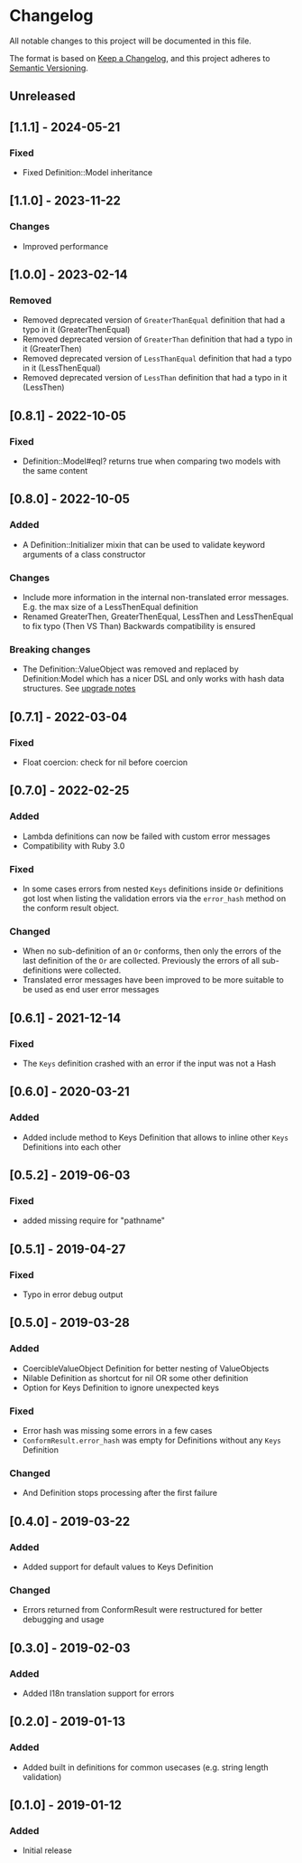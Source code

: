 # Changelog
All notable changes to this project will be documented in this file.

The format is based on [Keep a Changelog](https://keepachangelog.com/en/1.0.0/),
and this project adheres to [Semantic Versioning](https://semver.org/spec/v2.0.0.html).

## Unreleased

## [1.1.1] - 2024-05-21
### Fixed
- Fixed Definition::Model inheritance

## [1.1.0] - 2023-11-22
### Changes
- Improved performance

## [1.0.0] - 2023-02-14
### Removed
- Removed deprecated version of `GreaterThanEqual` definition that had a typo in it (GreaterThenEqual)
- Removed deprecated version of `GreaterThan` definition that had a typo in it (GreaterThen)
- Removed deprecated version of `LessThanEqual` definition that had a typo in it (LessThenEqual)
- Removed deprecated version of `LessThan` definition that had a typo in it (LessThen)

## [0.8.1] - 2022-10-05
### Fixed
- Definition::Model#eql? returns true when comparing two models with the same content

## [0.8.0] - 2022-10-05
### Added
- A Definition::Initializer mixin that can be used to validate keyword arguments of a class constructor

### Changes
- Include more information in the internal non-translated error messages. E.g. the max size of a LessThenEqual definition
- Renamed GreaterThen, GreaterThenEqual, LessThen and LessThenEqual to fix typo (Then VS Than) Backwards compatibility is ensured

### Breaking changes
- The Definition::ValueObject was removed and replaced by Definition:Model which has a nicer DSL and only works with hash data structures. See [upgrade notes](./UpgradeNotes.md)

## [0.7.1] - 2022-03-04
### Fixed
- Float coercion: check for nil before coercion

## [0.7.0] - 2022-02-25
### Added
- Lambda definitions can now be failed with custom error messages
- Compatibility with Ruby 3.0
### Fixed
- In some cases errors from nested `Keys` definitions inside `Or` definitions got lost when listing the validation errors via the `error_hash` method on the conform result object.
### Changed
- When no sub-definition of an `Or` conforms, then only the errors of the last definition of the `Or` are collected. Previously the errors of all sub-definitions were collected.
- Translated error messages have been improved to be more suitable to be used as end user error messages

## [0.6.1] - 2021-12-14
### Fixed
- The `Keys` definition crashed with an error if the input was not a Hash

## [0.6.0] - 2020-03-21
### Added
- Added include method to Keys Definition that allows to inline other `Keys` Definitions into each other

## [0.5.2] - 2019-06-03
### Fixed
- added missing require for "pathname"

## [0.5.1] - 2019-04-27
### Fixed
- Typo in error debug output

## [0.5.0] - 2019-03-28
### Added
- CoercibleValueObject Definition for better nesting of ValueObjects
- Nilable Definition as shortcut for nil OR some other definition
- Option for Keys Definition to ignore unexpected keys
### Fixed
- Error hash was missing some errors in a few cases
- `ConformResult.error_hash` was empty for Definitions without any `Keys` Definition
### Changed
- And Definition stops processing after the first failure

## [0.4.0] - 2019-03-22
### Added
- Added support for default values to Keys Definition
### Changed
- Errors returned from ConformResult were restructured for better debugging and usage

## [0.3.0] - 2019-02-03
### Added
- Added I18n translation support for errors

## [0.2.0] - 2019-01-13
### Added
- Added built in definitions for common usecases (e.g. string length validation)

## [0.1.0] - 2019-01-12
### Added
- Initial release
